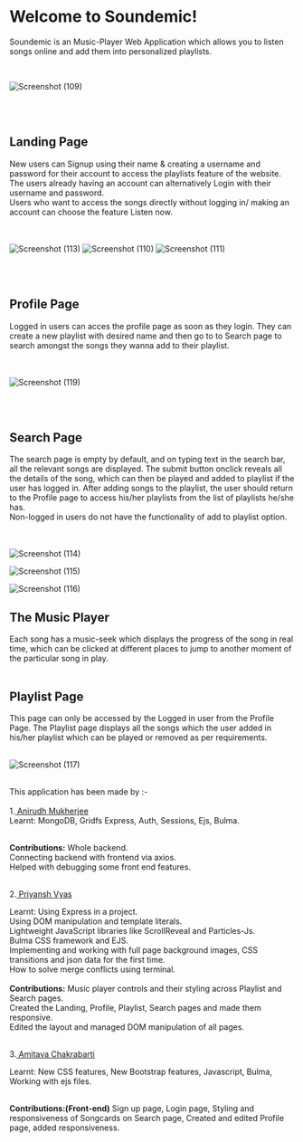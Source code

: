 
<h1> Welcome to Soundemic! </h1>
<p> Soundemic is an Music-Player Web Application which allows you to listen songs online and add them into personalized playlists. </p>

<br>


![Screenshot (109)](https://user-images.githubusercontent.com/77532581/119694516-e99b1e00-be6a-11eb-84b9-c0db90dc44c8.png)

<br>
<br>

<h2>Landing Page</h2>
<div>New users can Signup using their name & creating a username and password for their account to access the playlists feature of the website.<br></div>
<div> The users already having an account can alternatively Login with their username and password. <br> </div>
<div>Users who want to access the songs directly without logging in/ making an account can choose the feature Listen now.</div>

<br>
<br>

![Screenshot (113)](https://user-images.githubusercontent.com/77532581/119693747-34686600-be6a-11eb-80f0-add3efb4879e.png)
![Screenshot (110)](https://user-images.githubusercontent.com/77532581/119693780-3c280a80-be6a-11eb-8cb1-0efe26eccc60.png)
![Screenshot (111)](https://user-images.githubusercontent.com/77532581/119693796-3fbb9180-be6a-11eb-84cd-74673c1cb445.png)



<br>
<br>

<h2>Profile Page</h2>
<div>
Logged in users can acces the profile page as soon as they login. They can create a new playlist with desired name and then
go to to Search page to search amongst the songs they wanna add to their playlist.
</div> 

<br>
<br>

![Screenshot (119)](https://user-images.githubusercontent.com/77532581/119690980-cf137580-be67-11eb-8d79-1da9fcb7ea3e.png)

<br>
<br>

<h2>Search Page</h2>
<div>
The search page is empty by default, and on typing text in the search bar, all the relevant songs are displayed. The submit button onclick reveals all the details of the song, which can then be played and added to playlist if the user has logged in.
After adding songs to the playlist, the user should return to the Profile page to access his/her playlists from the list of playlists he/she has.
<br>
Non-logged in users do not have the functionality of add to playlist option.
</div>

<br>
<br>

![Screenshot (114)](https://user-images.githubusercontent.com/77532581/119693872-56fa7f00-be6a-11eb-8725-3f0ae21a0dae.png)

![Screenshot (115)](https://user-images.githubusercontent.com/77532581/119691399-2addfe80-be68-11eb-9824-a58f4f1cdf8f.png)

![Screenshot (116)](https://user-images.githubusercontent.com/77532581/119693909-61b51400-be6a-11eb-8749-2ab22c614c4e.png)



<h2>The Music Player</h2>
<div>
Each song has a music-seek which displays the progress of the song in real time, which can be clicked at different places to jump to another moment of the particular song in play.
</div>

<br>




<h2>Playlist Page</h2>
<div>
This page can only be accessed by the Logged in user from the Profile Page. The Playlist page displays all the songs which the user added in his/her playlist which can be played or removed as per requirements.
<div>
<br>

![Screenshot (117)](https://user-images.githubusercontent.com/77532581/119692956-79d86380-be69-11eb-9359-31d70e4a43a2.png)
  
<br>
<div>
This application has been made by :-<div><br>
1.<a href="https://github.com/AnirudhM1"> Anirudh Mukherjee</a><br>
<div>Learnt:
MongoDB,
Gridfs
Express,
Auth,
Sessions,
Ejs,
  Bulma. </div>
  <br>

<strong>Contributions:</strong>
Whole backend.<br>
Connecting backend with frontend via axios.<br>
Helped with debugging some front end features. <br><br>
  
2.<a href="https://github.com/priyansh71"> Priyansh Vyas</a><br>
<div>Learnt:
Using Express in a project.<br>
Using DOM manipulation and template literals.<br>
Lightweight JavaScript libraries like ScrollReveal and Particles-Js.<br>
Bulma CSS framework and EJS.<br>
Implementing and working with full page background images, CSS transitions and json data for the first time.<br>
How to solve merge conflicts using terminal.<br> </div>
  <br>
  <strong>Contributions:</strong>
Music player controls and their styling across Playlist and Search pages.<br>
Created the Landing, Profile, Playlist, Search pages and made them responsive.<br>
Edited the layout and managed DOM manipulation of all pages. <br> <br>
  
3.<a href="https://github.com/amitav710"> Amitava Chakrabarti</a><br>
<div>Learnt:
New CSS features,
New Bootstrap features,
Javascript,
Bulma,
Working with ejs files.
 <br>
  <br>

  <strong>Contributions:(Front-end)</strong>
Sign up page,
Login page,
Styling and responsiveness of Songcards on Search page,
Created and edited Profile page, added responsiveness.
